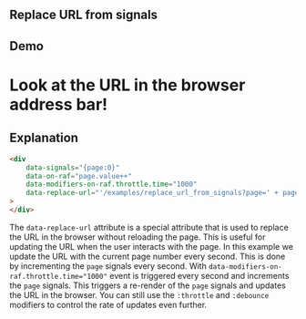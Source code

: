 ## Replace URL from signals

## Demo

<div
    data-signals="{page:0}"
    data-on-raf="page.value++"
    data-modifiers-on-raf.throttle.time="1000"
    data-replace-url="'/examples/replace_url_from_signals?page=' + page.value"
>
</div>

# Look at the URL in the browser address bar!

## Explanation

```html
<div
    data-signals="{page:0}"
    data-on-raf="page.value++"
    data-modifiers-on-raf.throttle.time="1000"
    data-replace-url="'/examples/replace_url_from_signals?page=' + page.value"
>
</div>
```

The `data-replace-url` attribute is a special attribute that is used to replace the URL in the browser without reloading the page. This is useful for updating the URL when the user interacts with the page. In this example we update the URL with the current page number every second. This is done by incrementing the `page` signals every second. With `data-modifiers-on-raf.throttle.time="1000"` event is triggered every second and increments the `page` signals. This triggers a re-render of the `page` signals and updates the URL in the browser. You can still use the `:throttle` and `:debounce` modifiers to control the rate of updates even further.
